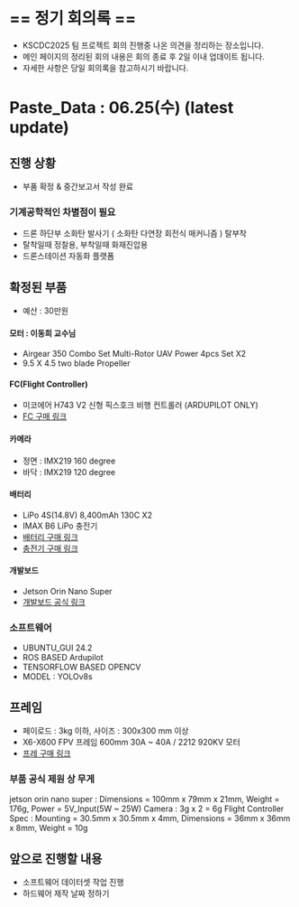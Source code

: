 # == 정기 회의록 ==
- KSCDC2025 팀 프로젝트 회의 진행중 나온 의견을 정리하는 장소입니다.
- 메인 페이지의 정리된 회의 내용은 회의 종료 후 2일 이내 업데이트 됩니다.
- 자세한 사항은 당일 회의록을 참고하시기 바랍니다.

# Paste_Data : 06.25(수) (latest update) 

## 진행 상황
- 부품 확정 & 중간보고서 작성 완료

### 기계공학적인 차별점이 필요
- 드론 하단부 소화탄 발사기 ( 소화탄 다연장 회전식 매커니즘 ) 탈부착
- 탈착일때 정찰용, 부착일때 화재진압용
- 드론스테이션 자동화 플랫폼

## 확정된 부품
- 예산 : 30만원

#### 모터 : 이동희 교수님 
- Airgear 350 Combo Set Multi-Rotor UAV Power 4pcs Set X2
- 9.5 X 4.5 two blade Propeller
  
#### FC(Flight Controller)
- 미코에어 H743 V2 신형 픽스호크 비행 컨트롤러 (ARDUPILOT ONLY)
- [FC 구매 링크](https://ko.aliexpress.com/item/1005008824819033.html?spm=a2g0o.order_list.order_list_main.119.f19d140fXWRv7X&gatewayAdapt=glo2kor)

#### 카메라
- 정면 : IMX219 160 degree
- 바닥 : IMX219 120 degree

#### 배터리 
- LiPo 4S(14.8V) 8,400mAh 130C X2 
- IMAX B6 LiPo 충전기
- [배터리 구매 링크](https://ko.aliexpress.com/item/1005001956377380.html?spm=a2g0o.order_list.order_list_main.131.f19d140fXWRv7X&gatewayAdapt=glo2kor)
- [충전기 구매 링크](https://ko.aliexpress.com/item/1005005231331856.html?spm=a2g0o.order_list.order_list_main.125.f19d140fXWRv7X&gatewayAdapt=glo2kor)

#### 개발보드 
- Jetson Orin Nano Super
- [개발보드 공식 링크](https://www.nvidia.com/ko-kr/autonomous-machines/embedded-systems/jetson-orin/nano-super-developer-kit/)

### 소프트웨어
- UBUNTU_GUI 24.2
- ROS BASED Ardupilot
- TENSORFLOW BASED OPENCV
- MODEL : YOLOv8s

## 프레임
- 페이로드 : 3kg 이하, 사이즈 : 300x300 mm 이상
- X6-X600 FPV 프레임 600mm 30A ~ 40A / 2212 920KV 모터
- [프레 구매 링크](https://ko.aliexpress.com/item/1005008274592701.html?spm=a2g0o.order_list.order_list_main.137.f19d140fXWRv7X&gatewayAdapt=glo2kor)

### 부품 공식 제원 상 무게
jetson orin nano super : Dimensions = 100mm x 79mm x 21mm, Weight = 176g, Power = 5V_Input(5W ~ 25W)
Camera : 3g x 2 = 6g
Flight Controller Spec : Mounting = 30.5mm x 30.5mm x 4mm, Dimensions = 36mm x 36mm x 8mm, Weight = 10g


## 앞으로 진행할 내용
- 소프트웨어 데이터셋 작업 진행
- 하드웨어 제작 날짜 정하기

